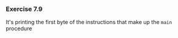 ### Exercise 7.9
It's printing the first byte of the instructions that make up the `main` procedure

